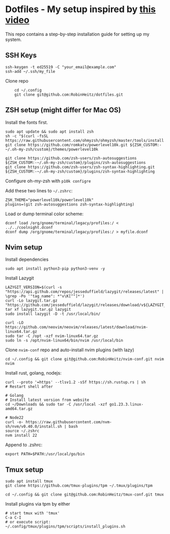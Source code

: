 # Dotfiles - My setup inspired by [this video](https://www.youtube.com/watch?v=CF1tMjvHDRA&ab_channel=JoseanMartinez)

This repo contains a step-by-step installation guide for setting up my system.

## SSH Keys

```
ssh-keygen -t ed25519 -C "your_email@example.com"
ssh-add ~/.ssh/my_file
```

Clone repo

```
    cd ~/.config
    git clone git@github.com:RobinHeitz/dotfiles.git
```

## ZSH setup (might differ for Mac OS)
Install the fonts first.

```
sudo apt update && sudo apt install zsh
sh -c "$(curl -fsSL https://raw.githubusercontent.com/ohmyzsh/ohmyzsh/master/tools/install.sh)"
git clone https://github.com/romkatv/powerlevel10k.git ${ZSH_CUSTOM:-~/.oh-my-zsh/custom}/themes/powerlevel10k

git clone https://github.com/zsh-users/zsh-autosuggestions ${ZSH_CUSTOM:-~/.oh-my-zsh/custom}/plugins/zsh-autosuggestions
git clone https://github.com/zsh-users/zsh-syntax-highlighting.git ${ZSH_CUSTOM:-~/.oh-my-zsh/custom}/plugins/zsh-syntax-highlighting
```

Configure oh-my-zsh with `p10k configre`

Add these two lines to `~/.zshrc`:

```
ZSH_THEME="powerlevel10k/powerlevel10k"
plugins=(git zsh-autosuggestions zsh-syntax-highlighting)
```


Load  or dump terminal color scheme:
```
dconf load /org/gnome/terminal/legacy/profiles:/ < ../../coolnight.dconf
dconf dump /org/gnome/terminal/legacy/profiles:/ > myfile.dconf
```

## Nvim setup

Install dependencies
```
sudo apt install python3-pip python3-venv -y
```

Install Lazygit
```
LAZYGIT_VERSION=$(curl -s "https://api.github.com/repos/jesseduffield/lazygit/releases/latest" | \grep -Po '"tag_name": *"v\K[^"]*')
curl -Lo lazygit.tar.gz "https://github.com/jesseduffield/lazygit/releases/download/v${LAZYGIT_VERSION}/lazygit_${LAZYGIT_VERSION}_Linux_x86_64.tar.gz"
tar xf lazygit.tar.gz lazygit
sudo install lazygit -D -t /usr/local/bin/
```

```
curl -LO https://github.com/neovim/neovim/releases/latest/download/nvim-linux64.tar.gz
sudo tar -C /opt -xzf nvim-linux64.tar.gz
sudo ln -s /opt/nvim-linux64/bin/nvim /usr/local/bin
```

Clone `nvim-conf` repo and auto-install nvim plugins (with lazy)
```
cd ~/.config && git clone git@github.com:RobinHeitz/nvim-conf.git nvim
nvim
```

Install rust, golang, nodejs:
```
curl --proto '=https' --tlsv1.2 -sSf https://sh.rustup.rs | sh
# Restart shell after

# Golang
# Install latest version from website
cd ~/Downloads && sudo tar -C /usr/local -xzf go1.23.3.linux-amd64.tar.gz

# Node22
curl -o- https://raw.githubusercontent.com/nvm-sh/nvm/v0.40.0/install.sh | bash
source ~/.zshrc
nvm install 22
```

Append to .zshrc:
```
export PATH=$PATH:/usr/local/go/bin
```


## Tmux setup

```
sudo apt install tmux
git clone https://github.com/tmux-plugins/tpm ~/.tmux/plugins/tpm

cd ~/.config && git clone git@github.com:RobinHeitz/tmux-conf.git tmux
```

Install plugins via tpm by either
```
# start tmux with 'tmux'
C-a C-I
# or execute script:
~/.config/tmux/plugins/tpm/scripts/install_plugins.sh
```




